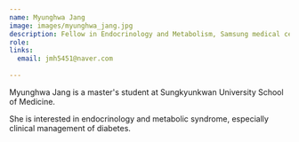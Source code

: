 ```yaml
---
name: Myunghwa Jang
image: images/myunghwa_jang.jpg
description: Fellow in Endocrinology and Metabolism, Samsung medical center
role: 
links:
  email: jmh5451@naver.com
  
---
```

Myunghwa Jang is a master's student at Sungkyunkwan University School of Medicine.

She is interested in endocrinology and metabolic syndrome, especially clinical management of diabetes.